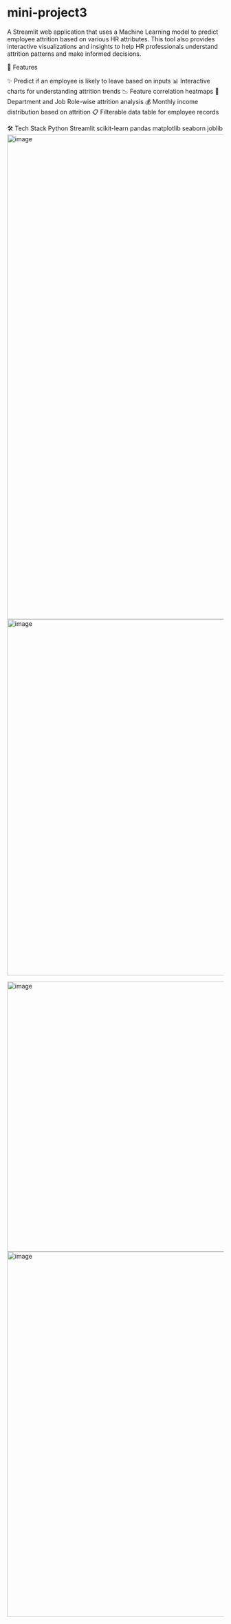 # mini-project3
A Streamlit web application that uses a Machine Learning model to predict employee attrition based on various HR attributes. This tool also provides interactive visualizations and insights to help HR professionals understand attrition patterns and make informed decisions.

📌 Features

✨ Predict if an employee is likely to leave based on inputs 📊 Interactive charts for understanding attrition trends 📉 Feature correlation heatmaps 💼 Department and Job Role-wise attrition analysis 💰 Monthly income distribution based on attrition 📋 Filterable data table for employee records

🛠️ Tech Stack Python Streamlit scikit-learn pandas matplotlib seaborn joblib
<img width="1716" height="1125" alt="image" src="https://github.com/user-attachments/assets/a6f7b8eb-e442-4b72-880b-0ed38c62e612" />
<img width="1110" height="827" alt="image" src="https://github.com/user-attachments/assets/0f634105-62b4-453d-9f82-ea61076cd425" />


<img width="1364" height="627" alt="image" src="https://github.com/user-attachments/assets/80399038-2bbd-42e2-a0bb-fb6e875cfb41" />

<img width="1462" height="848" alt="image" src="https://github.com/user-attachments/assets/0d279a52-04dc-46a1-a923-6cce99d1c969" />



